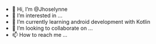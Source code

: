 - 👋 Hi, I’m @Jhoselynne
- 👀 I’m interested in ...
- 🌱 I’m currently learning android development with Kotlin
- 💞️ I’m looking to collaborate on ...
- 📫 How to reach me ...

<!---
Jhoselynne/Jhoselynne is a ✨ special ✨ repository because its `README.md` (this file) appears on your GitHub profile.
You can click the Preview link to take a look at your changes.
--->
